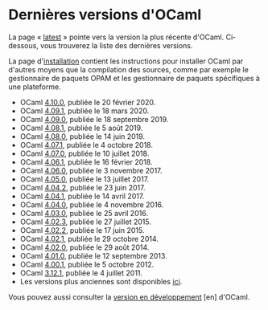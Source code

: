 <!-- ((! set title Versions !)) ((! set releases !)) -->

# Dernières versions d'OCaml

La page « [latest](latest/) » pointe vers la version la plus récente
d'OCaml.  Ci-dessous, vous trouverez la liste des dernières versions.

La page d'[installation](/docs/install.fr.html) contient les
instructions pour installer OCaml par d'autres moyens que la
compilation des sources, comme par exemple le gestionnaire de paquets
OPAM et les gestionnaire de paquets spécifiques à une plateforme.

* OCaml [4.10.0](4.10.0.html), publiée le 20 février 2020.
* OCaml [4.09.1](4.09.1.html), publiée le 18 mars 2020.
* OCaml [4.09.0](4.09.0.html), publiée le 18 septembre 2019.
* OCaml [4.08.1](4.08.1.html), publiée le 5 août 2019.
* OCaml [4.08.0](4.08.0.html), publiée le 14 juin 2019.
* OCaml [4.07.1](4.07.1.html), publiée le 4 octobre 2018.
* OCaml [4.07.0](4.07.0.html), publiée le 10 juillet 2018.
* OCaml [4.06.1](4.06.1.html), publiée le 16 février 2018.
* OCaml [4.06.0](4.06.html), publiée le 3 novembre 2017.
* OCaml [4.05.0](4.05.html), publiée le 13 juillet 2017.
* OCaml [4.04.2](4.04.html), publiée le 23 juin 2017.
* OCaml [4.04.1](4.04.html), publiée le 14 avril 2017.
* OCaml [4.04.0](4.04.html), publiée le 4 novembre 2016.
* OCaml [4.03.0](4.03.html), publiée le 25 avril 2016.
* OCaml [4.02.3](4.02.html), publiée le 27 juillet 2015.
* OCaml [4.02.2](4.02.html), publiée le 17 juin 2015.
* OCaml [4.02.1](4.02.html), publiée le 29 octobre 2014.
* OCaml [4.02.0](4.02.html), publiée le 29 août 2014.
* OCaml [4.01.0](4.01.0.html), publiée le 12 septembre 2013.
* OCaml [4.00.1](4.00.1.html), publiée le 5 octobre 2012.
* OCaml [3.12.1](3.12.1.html), publiée le 4 juillet 2011.
* Les versions plus anciennes sont disponibles 
  [ici](http://caml.inria.fr/pub/distrib/).

Vous pouvez aussi consulter la
[version en développement](https://github.com/ocaml/ocaml) [en] d'OCaml.
